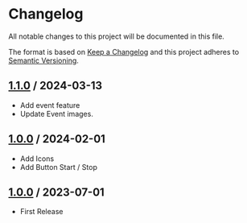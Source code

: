 # Changelog
All notable changes to this project will be documented in this file.

The format is based on [Keep a Changelog](http://keepachangelog.com/en/1.0.0/)
and this project adheres to [Semantic Versioning](http://semver.org/spec/v2.0.0.html).

## [1.1.0] / 2024-03-13
- Add event feature
- Update Event images.

## [1.0.0] / 2024-02-01
- Add Icons
- Add Button Start / Stop

## [1.0.0] / 2023-07-01
- First Release

[vNext]: ../../compare/1.0.0...HEAD
[1.1.0]: ../../compare/1.0.0...1.1.0
[1.0.0]: ../../compare/1.0.0